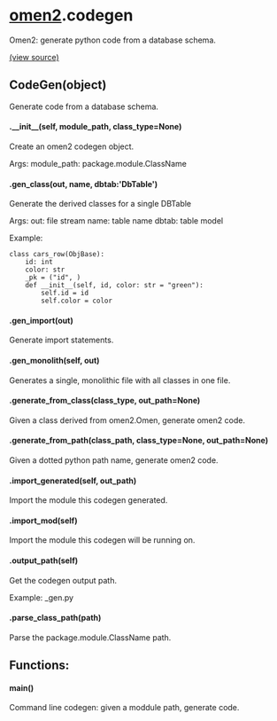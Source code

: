 # [omen2](omen2.md).codegen
Omen2: generate python code from a database schema.


[(view source)](https://github.com/atakamallc/omen2/blob/master/omen2/codegen.py)
## CodeGen(object)
Generate code from a database schema.


#### .\_\_init\_\_(self, module\_path, class\_type=None)
Create an omen2 codegen object.

Args:
    module_path: package.module.ClassName


#### .gen\_class(out, name, dbtab:'DbTable')
Generate the derived classes for a single DBTable

Args:
    out: file stream
    name: table name
    dbtab: table model

Example:

    class cars_row(ObjBase):
        id: int
        color: str
        _pk = ("id", )
        def __init__(self, id, color: str = "green"):
            self.id = id
            self.color = color



#### .gen\_import(out)
Generate import statements.

#### .gen\_monolith(self, out)
Generates a single, monolithic file with all classes in one file.

#### .generate\_from\_class(class\_type, out\_path=None)
Given a class derived from omen2.Omen, generate omen2 code.

#### .generate\_from\_path(class\_path, class\_type=None, out\_path=None)
Given a dotted python path name, generate omen2 code.

#### .import\_generated(self, out\_path)
Import the module this codegen generated.

#### .import\_mod(self)
Import the module this codegen will be running on.

#### .output\_path(self)
Get the codegen output path.

Example: <module-path>_gen.py


#### .parse\_class\_path(path)
Parse the package.module.ClassName path.


## Functions:

#### main()
Command line codegen: given a moddule path, generate code.


